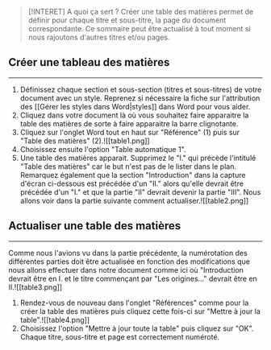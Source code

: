 
> [!INTERET] A quoi ça sert ?
> Créer une table des matières permet de définir pour chaque titre et sous-titre, la page du document correspondante. Ce sommaire peut être actualisé à tout moment si nous rajoutons d'autres titres et/ou pages.

## Créer une tableau des matières
---
1. Définissez chaque section et sous-section (titres et sous-titres) de votre document avec un style. Reprenez si nécessaire la fiche sur l'attribution des [[Gérer les styles dans Word|styles]] dans Word pour vous aider.
2. Cliquez dans votre document là où vous souhaitez faire apparaitre la table des matières de sorte à faire apparaitre la barre clignotante.
3. Cliquez sur l'onglet Word tout en haut sur "Référence" (1) puis sur "Table des matières" (2).![[table1.png]]
4. Choisissez ensuite l'option "Table automatique 1".
5. Une table des matières apparait. Supprimez le "I." qui précède l'intitulé "Table des matières" car le but n'est pas de le lister dans le plan. Remarquez également que la section "Introduction" dans la capture d'écran ci-dessous est précédée d'un "II." alors qu'elle devrait être précédée d'un "I." et que la partie "II" devrait devenir la partie "III". Nous allons voir dans la partie suivante comment actualiser.![[table2.png]]
## Actualiser une table des matières
---
Comme nous l'avions vu dans la partie précédente, la numérotation des différentes parties doit être actualisée en fonction des modifications que nous allons effectuer dans notre document comme ici où "Introduction devrait être en I. et le titre commençant par "Les origines..." devrait être en II.![[table3.png]]
1. Rendez-vous de nouveau dans l'onglet "Références" comme pour la créer la table des matières puis cliquez cette fois-ci sur "Mettre à jour la table".![[table4.png]]
2. Choisissez l'option "Mettre à jour toute la table" puis cliquez sur "OK". Chaque titre, sous-titre et page est correctement numéroté.